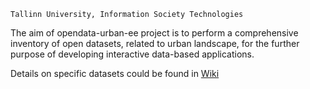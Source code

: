 ```
Tallinn University, Information Society Technologies
```
The aim of opendata-urban-ee project is to perform a comprehensive inventory of open datasets, related to urban landscape, for the further purpose of developing interactive data-based applications. 

Details on specific datasets could be found in [Wiki](https://github.com/olexandr7/opendata-urban-ee/wiki)
